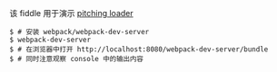该 fiddle 用于演示 [pitching loader](http://webpack.github.io/docs/loaders.html#pitching-loader)

```
$ # 安装 webpack/webpack-dev-server
$ webpack-dev-server
$ # 在浏览器中打开 http://localhost:8080/webpack-dev-server/bundle
$ # 同时注意观察 console 中的输出内容
```
